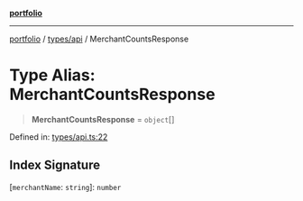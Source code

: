 [**portfolio**](../../../README.md)

***

[portfolio](../../../modules.md) / [types/api](../README.md) / MerchantCountsResponse

# Type Alias: MerchantCountsResponse

> **MerchantCountsResponse** = `object`[]

Defined in: [types/api.ts:22](https://github.com/tnorlund/Portfolio/blob/b4366f5a15261d503e5b39efd28c6307c6f883f6/portfolio/types/api.ts#L22)

## Index Signature

\[`merchantName`: `string`\]: `number`
